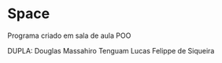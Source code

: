 # Space
Programa criado em sala de aula POO

DUPLA:
Douglas Massahiro Tenguam
Lucas Felippe de Siqueira

